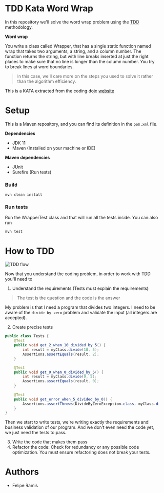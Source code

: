 # TDD Kata Word Wrap

In this repository we'll solve the word wrap problem using
the [TDD](https://www.digite.com/agile/test-driven-development-tdd/) methodology.

**Word wrap**

You write a class called Wrapper, that has a single static function named wrap that takes two arguments, a string, and a
column number. The function returns the string, but with line breaks inserted at just the right places to make sure that
no line is longer than the column number. You try to break lines at word boundaries.

> In this case, we'll care more on the steps you used to solve it rather than the algorithm efficiency.

This is a KATA extracted from the coding dojo [website](https://codingdojo.org/kata/)

# Setup

This is a Maven repository, and you can find its definition in the `pom.xml` file.

**Dependencies**

- JDK 11
- Maven (Installed on your machine or IDE)

**Maven dependencies**

- JUnit
- Surefire (Run tests)

### Build

```shell
mvn clean install
```

### Run tests

Run the WrapperTest class and that will run all the tests inside. You can also run

```shell
mvn test
```

# How to TDD

![TDD flow](https://d112uwirao0vo9.cloudfront.net/wp-content/uploads/2020/12/tdd_flow1.gif)

Now that you understand the coding problem, in order to work with TDD you'll need to

1. Understand the requirements (Tests must explain the requirements)

> The test is the question and the code is the answer

My problem is that I need a program that divides two integers. I need to be aware of the `divide by zero` problem and 
validate the input (all integers are accepted).

2. Create precise tests

```java
public class Tests {
    @Test
    public void get_2_when_10_divided_by_5() {
        int result = myClass.divide(10, 5);
        Assertions.assertEquals(result, 2);
    }

    @Test
    public void get_0_when_0_divided_by_5() {
        int result = myClass.divide(0, 5);
        Assertions.assertEquals(result, 0);
    }
    
    @Test
    public void get_error_when_5_divided_by_0() {
        Assertions.assertThrows(DivideByZeroException.class, myClass.divide(5, 0));
    }    
}
```

Then we start to write tests, we're writing exactly the requirements and business validation of our program.
And we don't even need the code yet, we just need the tests to pass.

3. Write the code that makes them pass
4. Refactor the code: Check for redundancy or any possible code optimization. You must ensure refactoring does not break your tests.

# Authors

- Felipe Ramis